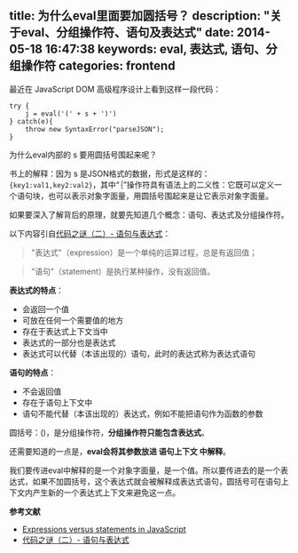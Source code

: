 title: 为什么eval里面要加圆括号？
description: "关于eval、分组操作符、语句及表达式"
date: 2014-05-18 16:47:38
keywords: eval, 表达式, 语句、分组操作符
categories: frontend
---
最近在 JavaScript DOM 高级程序设计上看到这样一段代码：


	try {
		j = eval('(' + s + ')')
    } catch(e){
    	throw new SyntaxError("parseJSON");
    }


为什么eval内部的 s 要用圆括号围起来呢？

书上的解释：因为 s 是JSON格式的数据，形式是这样的：`{key1:val1,key2:val2}`，其中“｛”操作符具有语法上的二义性：它既可以定义一个语句块，也可以表示对象字面量，用圆括号围起来是让它表示对象字面量。

如果要深入了解背后的原理，就要先知道几个概念：语句、表达式及分组操作符。

以下内容引自[代码之谜（二）- 语句与表达式](http://justjavac.com/codepuzzle/2012/10/28/codepuzzle-expression-and-statement.html)：

>"表达式"（expression）是一个单纯的运算过程，总是有返回值；

>"语句"（statement）是执行某种操作，没有返回值。


**表达式的特点**：

- 会返回一个值
- 可放在任何一个需要值的地方
- 存在于表达式上下文当中
- 表达式的一部分也是表达式
- 表达式可以代替（本该出现的）语句，此时的表达式称为表达式语句

**语句的特点**：

- 不会返回值
- 存在于语句上下文中
- 语句不能代替（本该出现的）表达式，例如不能把语句作为函数的参数

圆括号：()，是分组操作符，**分组操作符只能包含表达式**。

还需要知道的一点是，**eval会将其参数放进 语句上下文 中解释**。

我们要传进eval中解释的是一个对象字面量，是一个值。所以要传进去的是一个表达式，如果不加圆括号，这个表达式就会被解释成表达式语句，圆括号可在语句上下文内产生新的一个表达式上下文来避免这一点。

**参考文献**

- [Expressions versus statements in JavaScript](http://www.2ality.com/2012/09/expressions-vs-statements.html)
- [代码之谜（二）- 语句与表达式](http://justjavac.com/codepuzzle/2012/10/28/codepuzzle-expression-and-statement.html)
